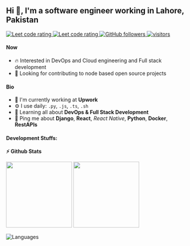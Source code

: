 ## Hi 👋, I'm a software engineer working in Lahore, Pakistan

<p align="left">
  <a href="https://leetcode.com/sudiptob2/">
    <img src="https://cp-logo.vercel.app/leetcode/sudiptob2" alt="Leet code rating" />
  </a>
  <a href="https://codeforces.com/profile/sudipto.me">
    <img src="https://raw.githubusercontent.com/sudiptob2/cf-stats/main/output/rating.svg" alt="Leet code rating" />
  </a>
 
  <a href="https://github.com/Hamxay?tab=followers">
    <img alt="GitHub followers" src="https://img.shields.io/github/followers/Hamxay?color=green&logo=github">
  </a>
  <a href="https://github.com/Hamxay/">
    <img src="https://komarev.com/ghpvc/?username=Hamxay" alt="visitors" />
  </a>

</p>

#### Now
- :fire: Interested in DevOps and Cloud engineering and Full stack development
- :calendar: Looking for contributing to node based open source projects 

#### Bio
- 🏢 I'm currently working at **Upwork**
- ⚙️ I use daily: `.py`, `.js`, `.ts`, `.sh`
- 🌱 Learning all about **DevOps & Full Stack Development**
- 💬 Ping me about **Django**, **React**, *React Native*, **Python**,  **Docker**, **RestAPIs**


#### Development Stuffs:
<b>⚡ Github Stats</b>
<p float="left">
<img height="180em" src="https://github-readme-stats.vercel.app/api?username=Hamxay&show_icons=true&hide_border=true&&count_private=true&include_all_commits=true" /> 
<img height="180em" src="https://github-readme-stats.vercel.app/api/top-langs/?username=Hamxay&show_icons=true&hide_border=true&layout=compact&langs_count=15"/>
</p>

![Languages](https://wakatime.com/share/@Hamxay/94420ed9-0f35-4138-b57b-490c78441159.svg)

